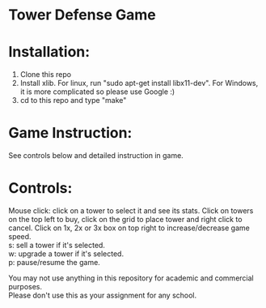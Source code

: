 Tower Defense Game
==================

# Installation:
1. Clone this repo
2. Install xlib. For linux, run "sudo apt-get install libx11-dev". For Windows, it is more complicated so please use Google :)
3. cd to this repo and type "make"

# Game Instruction:
See controls below and detailed instruction in game.

# Controls:
Mouse click: click on a tower to select it and see its stats. Click on towers on the top left to buy, click on the grid to place tower and right click to cancel. Click on 1x, 2x or 3x box on top right to increase/decrease game speed. <br/>
s: sell a tower if it's selected. <br/>
w: upgrade a tower if it's selected. <br/>
p: pause/resume the game. <br/>

You may not use anything in this repository for academic and commercial purposes. <br/>
Please don't use this as your assignment for any school. <br/>
